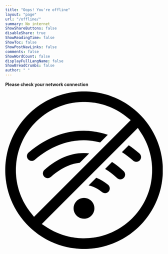 ```yaml
---
title: "Oops! You're offline"
layout: "page"
url: "/offline/"
summary: No internet
ShowShareButtons: false
disableShare: true
ShowReadingTime: false
ShowToc: false
ShowPostNavLinks: false
comments: false
ShowWordCount: false
displayFullLangName: false
ShowBreadCrumbs: false
author: " "
---
```


**Please check your network connection**



<?xml version="1.0" encoding="utf-8"?><svg version="1.1" id="Layer_1" xmlns="http://www.w3.org/2000/svg" xmlns:xlink="http://www.w3.org/1999/xlink" x="0px" y="0px" viewBox="0 0 122.88 122.87" style="enable-background:new 0 0 122.88 122.87" xml:space="preserve"><g><path d="M23.04,53.31c-0.78,0.67-1.76,0.96-2.7,0.88c-0.91-0.07-1.8-0.48-2.46-1.21c-0.06-0.06-0.11-0.12-0.16-0.19 c-0.61-0.76-0.87-1.69-0.8-2.59c0.07-0.91,0.48-1.8,1.21-2.46c0.05-0.05,0.11-0.1,0.17-0.15c6.55-5.6,13.53-9.85,20.76-12.68 c7.31-2.87,14.86-4.3,22.48-4.23c6.18,0.05,12.37,1.09,18.48,3.15l-5.96,5.97c-4.18-1.09-8.39-1.65-12.57-1.69 c-6.67-0.06-13.33,1.22-19.79,3.77C35.2,44.42,28.94,48.25,23.04,53.31L23.04,53.31z M67.48,0.28c-0.96-0.09-1.95-0.16-2.97-0.21 C63.54,0.02,62.52,0,61.44,0c-1.08,0-2.1,0.02-3.06,0.07c-1.02,0.05-2.01,0.12-2.97,0.21c-0.95,0.09-1.93,0.21-2.95,0.36 c-1,0.15-2.01,0.32-3.02,0.52c-0.96,0.19-1.93,0.41-2.89,0.65c-1,0.25-1.96,0.52-2.88,0.8c-1.01,0.31-1.97,0.62-2.89,0.95 c-0.96,0.34-1.88,0.69-2.76,1.06l-0.14,0.06c-0.93,0.39-1.85,0.79-2.73,1.21c-0.92,0.43-1.8,0.88-2.64,1.33 c-0.87,0.46-1.74,0.96-2.62,1.49c-0.87,0.52-1.73,1.07-2.56,1.62c-0.8,0.53-1.6,1.1-2.41,1.7c-0.78,0.58-1.58,1.2-2.4,1.87 c-0.8,0.65-1.57,1.31-2.3,1.97c-0.75,0.68-1.47,1.36-2.15,2.04L18,17.98c-0.73,0.73-1.44,1.48-2.13,2.23 c-0.66,0.73-1.31,1.48-1.93,2.24c-0.63,0.77-1.25,1.56-1.86,2.38c-0.6,0.81-1.18,1.64-1.74,2.48c-0.56,0.83-1.1,1.69-1.62,2.56 c-0.52,0.87-1.02,1.75-1.48,2.61c-0.46,0.86-0.91,1.76-1.35,2.69c-0.43,0.91-0.84,1.83-1.22,2.74l-0.01,0.03 c-0.4,0.97-0.77,1.91-1.1,2.84c-0.34,0.94-0.65,1.89-0.94,2.83c-0.28,0.91-0.54,1.86-0.78,2.85c-0.24,0.96-0.46,1.95-0.66,2.97 c-0.2,1-0.38,2.01-0.52,3.01c-0.15,0.99-0.27,1.95-0.36,2.87L0.28,55.4c-0.09,0.96-0.17,1.95-0.21,2.97C0.02,59.33,0,60.35,0,61.43 c0,1.08,0.02,2.1,0.07,3.06c0.05,1.02,0.12,2,0.21,2.96c0.09,0.96,0.22,1.95,0.37,2.97c0.15,1,0.32,2,0.52,3 c0.2,1.02,0.42,2.01,0.66,2.97c0.25,0.99,0.51,1.94,0.79,2.85c0.28,0.92,0.59,1.87,0.95,2.85c0.33,0.93,0.69,1.87,1.09,2.83 c0.77,1.87,1.63,3.69,2.58,5.46c0.95,1.78,1.98,3.5,3.1,5.17c1.11,1.67,2.31,3.28,3.59,4.83c1.28,1.56,2.64,3.06,4.08,4.49 l0.62,0.63c0.53,0.51,1.05,1.01,1.58,1.48c0.71,0.64,1.47,1.3,2.28,1.96c0.77,0.63,1.56,1.25,2.38,1.86 c0.81,0.6,1.64,1.18,2.47,1.74c0.84,0.56,1.69,1.1,2.57,1.63c0.88,0.53,1.75,1.02,2.62,1.49c0.86,0.46,1.76,0.91,2.69,1.35 c0.71,0.34,1.43,0.66,2.15,0.96l0.62,0.26c0.97,0.4,1.92,0.77,2.85,1.1c0.9,0.32,1.84,0.63,2.82,0.93 c0.91,0.28,1.86,0.54,2.86,0.79c0.96,0.24,1.94,0.46,2.96,0.66c1,0.2,2,0.37,3,0.52c1.02,0.15,2,0.27,2.94,0.37 c0.96,0.09,1.95,0.17,2.97,0.21c0.97,0.05,2,0.07,3.08,0.07c1.08,0,2.11-0.02,3.07-0.07c1.02-0.05,2.01-0.12,2.97-0.21 c0.95-0.09,1.93-0.22,2.95-0.37c1-0.15,2-0.32,3-0.52c1.01-0.2,1.99-0.42,2.95-0.66c0.76-0.19,1.5-0.39,2.21-0.59v-0.01l0.63-0.19 c0.96-0.29,1.92-0.61,2.89-0.95c0.95-0.34,1.86-0.69,2.74-1.05l0.98-0.43l0.01,0.01c0.64-0.28,1.28-0.57,1.9-0.86 c0.91-0.43,1.8-0.88,2.65-1.33c0.87-0.46,1.74-0.96,2.61-1.48c0.87-0.52,1.73-1.07,2.57-1.63c0.84-0.56,1.67-1.14,2.48-1.75 c0.82-0.6,1.61-1.22,2.38-1.85c0.78-0.64,1.54-1.3,2.28-1.97c0.73-0.66,1.46-1.36,2.19-2.09s1.43-1.46,2.09-2.19 c0.64-0.71,1.29-1.47,1.96-2.28c0.63-0.77,1.25-1.56,1.86-2.38c0.6-0.82,1.19-1.65,1.75-2.49c0.56-0.84,1.1-1.69,1.63-2.57 c0.53-0.88,1.02-1.75,1.49-2.62c0.46-0.86,0.91-1.76,1.35-2.68c0.43-0.91,0.84-1.83,1.21-2.74l0.01-0.03 c0.4-0.97,0.77-1.92,1.1-2.84c0.34-0.94,0.65-1.89,0.94-2.83c0.28-0.91,0.54-1.86,0.79-2.85c0.24-0.96,0.46-1.95,0.66-2.96 c0.2-1,0.38-2.01,0.52-3.01c0.15-0.99,0.27-1.95,0.36-2.87l0.01-0.08c0.09-0.96,0.17-1.95,0.21-2.97c0.05-0.96,0.07-1.99,0.07-3.07 c0-1.08-0.02-2.1-0.07-3.06c-0.05-1.02-0.12-2.01-0.21-2.97l-0.01-0.08c-0.09-0.92-0.21-1.88-0.36-2.88 c-0.15-1-0.32-2.01-0.52-3.01c-0.2-1.02-0.42-2.01-0.66-2.96c-0.25-1-0.51-1.95-0.79-2.86c-0.29-0.95-0.61-1.9-0.94-2.85 c-0.34-0.94-0.7-1.89-1.09-2.83c-0.38-0.92-0.79-1.84-1.22-2.76c-0.44-0.93-0.89-1.83-1.35-2.69c-0.46-0.87-0.96-1.74-1.48-2.62 c-0.52-0.87-1.06-1.72-1.62-2.56c-0.56-0.84-1.15-1.67-1.75-2.49c-0.61-0.82-1.22-1.61-1.85-2.38c-0.6-0.74-1.25-1.49-1.94-2.24 c-0.66-0.73-1.37-1.47-2.12-2.21c-0.74-0.74-1.47-1.44-2.21-2.11c-0.74-0.67-1.5-1.33-2.29-1.97c-0.76-0.63-1.56-1.24-2.37-1.85 c-0.81-0.6-1.63-1.18-2.46-1.74c-0.83-0.56-1.69-1.1-2.56-1.62c-0.88-0.52-1.75-1.02-2.62-1.48c-0.86-0.46-1.75-0.91-2.68-1.35 c-0.9-0.43-1.8-0.82-2.7-1.2l-0.08-0.03c-0.97-0.4-1.91-0.77-2.84-1.1c-0.94-0.34-1.88-0.65-2.82-0.93 c-0.91-0.28-1.86-0.54-2.86-0.79c-0.96-0.24-1.95-0.46-2.96-0.66c-1-0.2-2.01-0.37-3-0.52C69.41,0.5,68.43,0.38,67.48,0.28 L67.48,0.28z M31.83,100.1l71.61-71.61L106,32.4c0.2,0.31,0.44,0.68,0.71,1.12l0.24,0.39l0.01-0.01l0.47,0.81 c0.2,0.34,0.41,0.71,0.64,1.14c0.23,0.43,0.46,0.85,0.67,1.25c0.29,0.56,0.57,1.12,0.83,1.68c0.27,0.58,0.52,1.12,0.74,1.64 c0.21,0.49,0.44,1.04,0.67,1.66c0.22,0.57,0.44,1.16,0.65,1.76c0.25,0.7,0.47,1.4,0.68,2.09c0.2,0.67,0.4,1.39,0.6,2.17 c0.2,0.78,0.37,1.51,0.52,2.2c0.15,0.72,0.29,1.45,0.42,2.17c0.13,0.77,0.24,1.51,0.33,2.24c0.09,0.73,0.17,1.46,0.23,2.2 c0.06,0.71,0.11,1.47,0.14,2.26c0.03,0.79,0.05,1.54,0.05,2.24c0,0.81-0.02,1.67-0.07,2.58c-0.04,0.87-0.11,1.75-0.2,2.65 c-0.09,0.92-0.2,1.79-0.31,2.62c-0.13,0.87-0.27,1.71-0.43,2.53c-0.16,0.83-0.35,1.67-0.56,2.51c-0.14,0.56-0.29,1.11-0.45,1.66 l0.02,0l-0.27,0.88c-0.23,0.77-0.51,1.59-0.81,2.44c-0.3,0.84-0.62,1.65-0.94,2.44c-0.33,0.79-0.68,1.59-1.05,2.37 c-0.36,0.76-0.76,1.54-1.17,2.32c-0.42,0.79-0.85,1.55-1.29,2.28c-0.45,0.74-0.91,1.48-1.4,2.2c-0.48,0.72-0.98,1.43-1.5,2.12 c-0.52,0.69-1.05,1.38-1.62,2.06c-0.57,0.69-1.15,1.37-1.75,2.03c-0.62,0.69-1.21,1.31-1.77,1.87c-1.17,1.17-2.48,2.35-3.9,3.52 c-0.68,0.56-1.37,1.1-2.06,1.61c-0.69,0.51-1.4,1.02-2.13,1.5c-0.72,0.48-1.45,0.94-2.18,1.39c-0.73,0.44-1.49,0.87-2.28,1.29 c-0.8,0.43-1.59,0.83-2.36,1.19c-0.79,0.37-1.57,0.72-2.36,1.05l-0.03,0.01c-0.81,0.33-1.63,0.65-2.45,0.95 c-0.85,0.31-1.66,0.58-2.42,0.81c-0.8,0.24-1.63,0.47-2.5,0.69c-0.84,0.21-1.69,0.4-2.55,0.57c-0.82,0.16-1.67,0.31-2.54,0.43 c-0.83,0.12-1.71,0.23-2.62,0.32c-0.9,0.09-1.79,0.15-2.65,0.2c-0.9,0.04-1.75,0.07-2.56,0.07c-0.7,0-1.44-0.02-2.23-0.05 s-1.54-0.08-2.26-0.14c-0.69-0.06-1.42-0.13-2.2-0.23c-0.77-0.1-1.51-0.21-2.23-0.33c-0.72-0.12-1.45-0.26-2.17-0.41 c-0.69-0.15-1.43-0.32-2.21-0.52c-0.78-0.2-1.5-0.4-2.16-0.6c-0.68-0.2-1.38-0.43-2.1-0.69c-0.6-0.21-1.18-0.42-1.75-0.64 c-0.61-0.24-1.17-0.46-1.66-0.67c-0.52-0.22-1.06-0.47-1.64-0.74c-0.56-0.26-1.12-0.54-1.69-0.83c-0.38-0.2-0.78-0.41-1.21-0.64 c-0.42-0.23-0.82-0.45-1.18-0.67c-0.45-0.26-0.85-0.5-1.2-0.72c-0.41-0.26-0.79-0.49-1.12-0.71l-3.92-2.56L31.83,100.1L31.83,100.1 z M94.84,25.41l-72.4,72.4l-2.65-3.34c-0.34-0.42-0.68-0.88-1.04-1.36c-0.34-0.46-0.68-0.94-1.03-1.43 c-0.34-0.49-0.66-0.96-0.96-1.43l-0.48-0.76l-0.01,0l-0.42-0.7c-0.37-0.61-0.73-1.24-1.08-1.87c-0.35-0.64-0.68-1.27-1-1.9 L13.79,85c-0.3-0.6-0.6-1.24-0.89-1.9c-0.29-0.64-0.57-1.31-0.84-1.99c-0.3-0.74-0.59-1.51-0.87-2.33 c-0.27-0.76-0.52-1.57-0.77-2.43c-0.23-0.8-0.45-1.62-0.65-2.45c-0.2-0.83-0.38-1.65-0.53-2.46c-0.15-0.81-0.29-1.64-0.41-2.47 c-0.11-0.8-0.21-1.64-0.29-2.52c-0.08-0.88-0.15-1.74-0.19-2.58c-0.04-0.87-0.06-1.7-0.06-2.47c0-0.81,0.02-1.67,0.07-2.57 c0.04-0.87,0.11-1.75,0.2-2.66c0.09-0.92,0.2-1.8,0.32-2.63c0.13-0.87,0.27-1.71,0.43-2.53c0.17-0.85,0.36-1.7,0.57-2.55 c0.22-0.87,0.45-1.7,0.69-2.5l0.19-0.63h0.02c0.2-0.64,0.41-1.26,0.62-1.85c0.28-0.79,0.59-1.59,0.93-2.41 c0.34-0.81,0.69-1.61,1.05-2.38c0.36-0.77,0.76-1.55,1.18-2.34c0.42-0.79,0.85-1.55,1.29-2.28c0.45-0.74,0.91-1.48,1.4-2.2 c0.48-0.72,0.98-1.43,1.5-2.12c0.51-0.69,1.05-1.38,1.62-2.07c0.55-0.67,1.12-1.34,1.72-1.99c0.51-0.57,1.03-1.11,1.54-1.63v-0.02 l0.26-0.26c0.56-0.56,1.18-1.15,1.87-1.77c0.65-0.59,1.33-1.17,2.02-1.74c0.68-0.56,1.38-1.1,2.07-1.62 c0.69-0.51,1.4-1.02,2.13-1.5c0.75-0.5,1.48-0.97,2.2-1.4c0.72-0.44,1.47-0.86,2.23-1.27c0.76-0.41,1.53-0.8,2.31-1.17 c0.53-0.25,1.06-0.49,1.59-0.72l0.84-0.35c0.79-0.33,1.59-0.64,2.4-0.93c0.77-0.28,1.6-0.55,2.5-0.82 c0.88-0.27,1.73-0.51,2.54-0.71c0.84-0.21,1.67-0.4,2.5-0.56c0.82-0.16,1.67-0.31,2.53-0.43c0.83-0.12,1.71-0.23,2.63-0.32 c0.9-0.09,1.79-0.15,2.65-0.2c0.9-0.05,1.76-0.07,2.56-0.07c0.78,0,1.61,0.02,2.49,0.06c0.83,0.04,1.69,0.1,2.58,0.19 c0.88,0.08,1.73,0.18,2.53,0.29c0.83,0.12,1.65,0.25,2.46,0.41c0.81,0.15,1.63,0.33,2.45,0.53c0.83,0.2,1.65,0.42,2.45,0.65 c0.84,0.24,1.63,0.5,2.39,0.76c0.75,0.26,1.54,0.55,2.36,0.88c0.68,0.27,1.35,0.56,2.02,0.85c0.71,0.32,1.34,0.61,1.9,0.89 c0.63,0.31,1.26,0.65,1.9,1c0.64,0.35,1.27,0.72,1.89,1.09c0.44,0.26,0.91,0.56,1.42,0.89c0.51,0.33,1,0.66,1.46,0.98 c0.49,0.34,0.96,0.68,1.42,1.02c0.44,0.33,0.9,0.68,1.35,1.04l3.34,2.65L94.84,25.41L94.84,25.41z M96.38,41.98 c2.82,1.89,5.6,4.03,8.32,6.41l0.11,0.1c0.71,0.67,1.1,1.55,1.15,2.45c0.06,0.95-0.24,1.92-0.91,2.69 c-0.04,0.04-0.06,0.07-0.1,0.11c-0.67,0.7-1.55,1.09-2.45,1.15c-0.95,0.06-1.92-0.24-2.69-0.91c-2.88-2.51-5.82-4.72-8.8-6.63 L96.38,41.98L96.38,41.98z M61.44,83.06c2.25,0,4.28,0.91,5.75,2.38c1.47,1.47,2.38,3.51,2.38,5.75c0,2.25-0.91,4.28-2.38,5.75 l-0.09,0.08c-1.46,1.42-3.46,2.3-5.66,2.3c-2.25,0-4.28-0.91-5.75-2.38l-0.08-0.09c-1.42-1.47-2.3-3.46-2.3-5.66 c0-2.24,0.91-4.27,2.39-5.75l0,0C57.16,83.97,59.19,83.06,61.44,83.06L61.44,83.06z M71.01,67.36l0.12,0.04 c3.09,1.19,6.12,2.98,9.05,5.37c0.8,0.65,1.26,1.56,1.35,2.5c0.1,0.94-0.17,1.93-0.81,2.72l-0.01,0.01 c-0.65,0.79-1.55,1.25-2.49,1.34c-0.94,0.1-1.93-0.17-2.72-0.81l-0.01,0c-2.28-1.86-4.6-3.24-6.93-4.16 c-1.18-0.46-2.36-0.81-3.53-1.03L71.01,67.36L71.01,67.36z M35.61,66.66c-0.06,0.06-0.12,0.12-0.19,0.16 c-0.75,0.61-1.66,0.88-2.56,0.82c-0.92-0.06-1.82-0.45-2.5-1.18l0,0c-0.06-0.06-0.12-0.13-0.16-0.19 c-0.61-0.75-0.88-1.66-0.82-2.56c0.06-0.92,0.45-1.82,1.18-2.5l0,0c0.05-0.05,0.11-0.1,0.17-0.14c4.91-4.33,9.97-7.6,15.14-9.78 c5.2-2.19,10.5-3.27,15.84-3.18c1.25,0.02,2.5,0.11,3.75,0.26l-7.31,7.31c-3.2,0.32-6.4,1.17-9.57,2.53 C44.19,60.08,39.85,62.91,35.61,66.66L35.61,66.66z M83.31,55.06c3.05,1.95,6.06,4.33,9.04,7.13c0.75,0.7,1.14,1.64,1.17,2.6 c0.03,0.95-0.3,1.91-1.01,2.65c-0.7,0.75-1.64,1.14-2.6,1.17c-0.95,0.03-1.91-0.3-2.66-1.01c-3.1-2.92-6.22-5.29-9.35-7.14 L83.31,55.06L83.31,55.06z"/></g></svg>